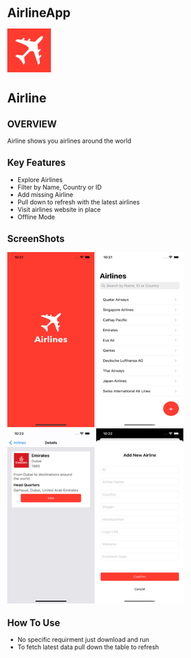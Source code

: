 # AirlineApp



<img src="https://github.com/mohammed-fawzi/AirlineApp/blob/main/ScreenShots/icon.png"  width="100" height="100" />

# Airline

## OVERVIEW
Airline shows you airlines around the world

## Key Features
- Explore Airlines
- Filter by Name, Country or ID 
- Add missing Airline
-	Pull down to refresh with the latest airlines
-	Visit airlines website in place
-	Offline Mode

## ScreenShots
<img src="https://github.com/mohammed-fawzi/AirlineApp/blob/main/ScreenShots/1.png"  width="200" height="400" /> <img src="https://github.com/mohammed-fawzi/AirlineApp/blob/main/ScreenShots/2.png"  width="200" height="400" /> <img src="https://github.com/mohammed-fawzi/AirlineApp/blob/main/ScreenShots/3.png"  width="200" height="400" /> <img src="https://github.com/mohammed-fawzi/AirlineApp/blob/main/ScreenShots/4.png"  width="200" height="400" />


## How To Use
- No specific requirment just download and run
- To fetch latest data pull down the table to refresh
